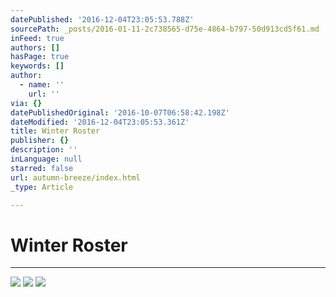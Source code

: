```yaml
---
datePublished: '2016-12-04T23:05:53.788Z'
sourcePath: _posts/2016-01-11-2c738565-d75e-4864-b797-50d913cd5f61.md
inFeed: true
authors: []
hasPage: true
keywords: []
author:
  - name: ''
    url: ''
via: {}
datePublishedOriginal: '2016-10-07T06:58:42.198Z'
dateModified: '2016-12-04T23:05:53.361Z'
title: Winter Roster
publisher: {}
description: ''
inLanguage: null
starred: false
url: autumn-breeze/index.html
_type: Article

---
```

# Winter Roster

---

![](https://s3-us-west-2.amazonaws.com/the-grid-img/p/6ad420142722b014fa811ca9b3937213fd264b89.jpg)
![](https://s3-us-west-2.amazonaws.com/the-grid-img/p/45cd647bb3480f0a3d0b1e6fc6b30ef9731e905c.jpg)
![](https://s3-us-west-2.amazonaws.com/the-grid-img/p/8e1481947e6f50ede6b9ecf5e3a5add4856df49d.jpg)